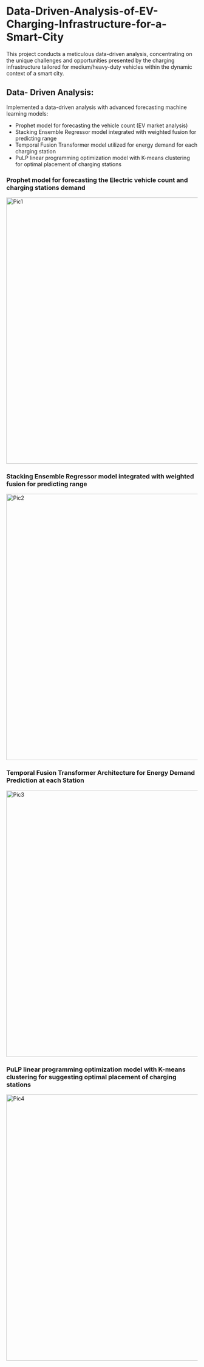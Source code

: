 # Data-Driven-Analysis-of-EV-Charging-Infrastructure-for-a-Smart-City
This project conducts a meticulous data-driven analysis, concentrating on the unique challenges and opportunities presented by the charging infrastructure tailored for medium/heavy-duty vehicles within the dynamic context of a smart city.

## Data- Driven Analysis:
Implemented a data-driven analysis with advanced forecasting machine learning models:
- Prophet model for forecasting the vehicle count (EV market analysis)
- Stacking Ensemble Regressor model integrated with weighted fusion for predicting range
- Temporal Fusion Transformer model utilized for energy demand for each charging station
- PuLP linear programming optimization model with K-means clustering for optimal placement of charging stations

### Prophet model for forecasting the Electric vehicle count and charging stations demand
<img width="700" alt="Pic1" src="https://github.com/abdulmahejabeen/Data-Driven-Analysis-of-EV-Charging-Infrastructure-for-a-Smart-City/assets/56336879/29c02ffb-78bf-4f24-be12-b893fa1ba337">

### Stacking Ensemble Regressor model integrated with weighted fusion for predicting range
<img width="700" alt="Pic2" src="https://github.com/abdulmahejabeen/Data-Driven-Analysis-of-EV-Charging-Infrastructure-for-a-Smart-City/assets/56336879/f6cefef5-6dd3-4ae3-a295-9308d96ded42">

### Temporal Fusion Transformer Architecture for Energy Demand Prediction at each Station
<img width="700" alt="Pic3" src="https://github.com/abdulmahejabeen/Data-Driven-Analysis-of-EV-Charging-Infrastructure-for-a-Smart-City/assets/56336879/06a7683a-7870-4e58-990f-0a1a64d3f364">

### PuLP linear programming optimization model with K-means clustering for suggesting optimal placement of charging stations
<img width="700" alt="Pic4" src="https://github.com/abdulmahejabeen/Data-Driven-Analysis-of-EV-Charging-Infrastructure-for-a-Smart-City/assets/56336879/bbba0570-5fd9-41be-908d-7d3b2e8e2cc1">
